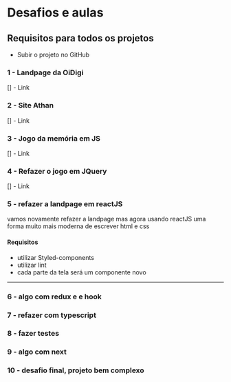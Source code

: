 # Desafios e aulas


## Requisitos para todos os projetos
  - Subir o projeto no GitHub
### 1 - Landpage da OiDigi
  [] - Link

### 2 - Site Athan
  [] - Link

### 3 - Jogo da memória em JS
  [] - Link

### 4 - Refazer o jogo em JQuery
  [] - Link

### 5 - refazer a landpage em reactJS

vamos novamente refazer a landpage mas agora usando reactJS uma forma muito mais moderna de escrever html e css

#### Requisitos
  - utilizar Styled-components
  - utilizar lint
  - cada parte da tela será um componente novo


---

### 6 - algo com redux e e hook

### 7 - refazer com typescript

### 8 - fazer testes

### 9 - algo com next

### 10 - desafio final, projeto bem complexo